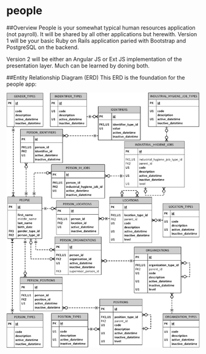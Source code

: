 # people

##Overview
People is your somewhat typical human resources application (not payroll).  It 
will be shared by all other applications but herewith.  Version 1 will be your
basic Ruby on Rails application paried with Bootstrap and PostgreSQL on the
backend.

Version 2 will be either an Angular JS or Ext JS implementation of the 
presentation layer.  Much can be learned by doning both.

##Entity Relationship Diagram (ERD)
This ERD is the foundation for the people app:

<img src="./people.png"/>
